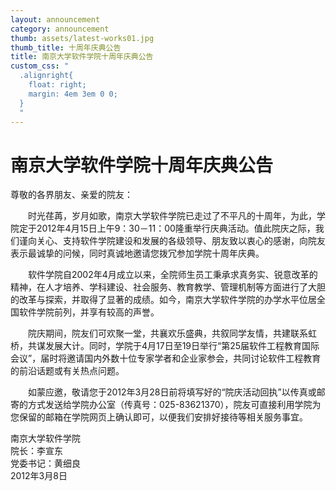 ```yaml
---
layout: announcement
category: announcement
thumb: assets/latest-works01.jpg
thumb_title: 十周年庆典公告
title: 南京大学软件学院十周年庆典公告
custom_css: "
  .alignright{
    float: right;
    margin: 4em 3em 0 0;
  }
  "
---
```

 
# 南京大学软件学院十周年庆典公告

尊敬的各界朋友、亲爱的院友：

&emsp;&emsp;时光荏苒，岁月如歌，南京大学软件学院已走过了不平凡的十周年，为此，学院定于2012年4月15日上午9：30－11：00隆重举行庆典活动。值此院庆之际，我们谨向关心、支持软件学院建设和发展的各级领导、朋友致以衷心的感谢，向院友表示最诚挚的问候，同时真诚地邀请您拨冗参加学院十周年庆典。

&emsp;&emsp;软件学院自2002年4月成立以来，全院师生员工秉承求真务实、锐意改革的精神，在人才培养、学科建设、社会服务、教育教学、管理机制等方面进行了大胆的改革与探索，并取得了显著的成绩。如今，南京大学软件学院的办学水平位居全国软件学院前列，并享有较高的声誉。

&emsp;&emsp;院庆期间，院友们可欢聚一堂，共襄欢乐盛典，共叙同学友情，共建联系虹桥，共谋发展大计。同时，学院于4月17日至19日举行“第25届软件工程教育国际会议”，届时将邀请国内外数十位专家学者和企业家参会，共同讨论软件工程教育的前沿话题或有关热点问题。

&emsp;&emsp;如蒙应邀，敬请您于2012年3月28日前将填写好的“院庆活动回执”以传真或邮寄的方式发送给学院办公室（传真号：025-83621370），院友可直接利用学院为您保留的邮箱在学院网页上确认即可，以便我们安排好接待等相关服务事宜。

<div class="alignright">
南京大学软件学院<br />
院长：李宣东<br />
党委书记：黄细良<br />
2012年3月8日
</div>
